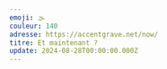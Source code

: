 ```yaml
---
emoji: 🌫
couleur: 140
adresse: https://accentgrave.net/now/
titre: Et maintenant ?
update: 2024-08-28T00:00:00.000Z
---
```

